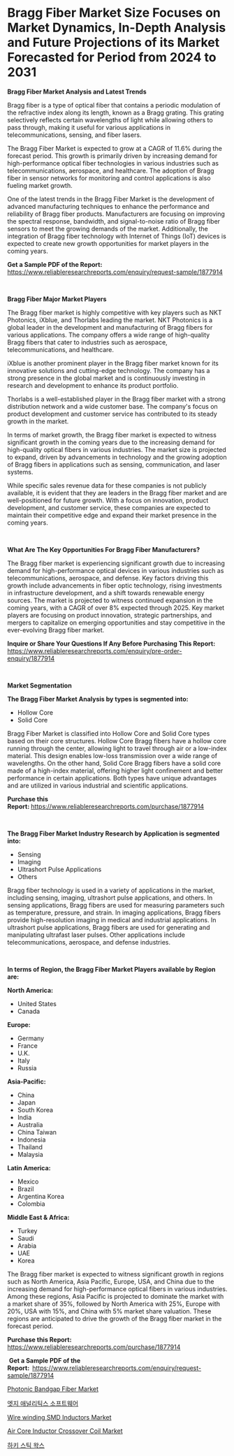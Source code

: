 <p><h1>Bragg Fiber Market Size Focuses on Market Dynamics, In-Depth Analysis and Future Projections of its Market Forecasted for Period from 2024 to 2031</h1></p><p><strong>Bragg Fiber Market Analysis and Latest Trends</strong></p>
<p><p>Bragg fiber is a type of optical fiber that contains a periodic modulation of the refractive index along its length, known as a Bragg grating. This grating selectively reflects certain wavelengths of light while allowing others to pass through, making it useful for various applications in telecommunications, sensing, and fiber lasers.</p><p>The Bragg Fiber Market is expected to grow at a CAGR of 11.6% during the forecast period. This growth is primarily driven by increasing demand for high-performance optical fiber technologies in various industries such as telecommunications, aerospace, and healthcare. The adoption of Bragg fiber in sensor networks for monitoring and control applications is also fueling market growth.</p><p>One of the latest trends in the Bragg Fiber Market is the development of advanced manufacturing techniques to enhance the performance and reliability of Bragg fiber products. Manufacturers are focusing on improving the spectral response, bandwidth, and signal-to-noise ratio of Bragg fiber sensors to meet the growing demands of the market. Additionally, the integration of Bragg fiber technology with Internet of Things (IoT) devices is expected to create new growth opportunities for market players in the coming years.</p></p>
<p><strong>Get a Sample PDF of the Report:&nbsp;</strong> <a href="https://www.reliableresearchreports.com/enquiry/request-sample/1877914">https://www.reliableresearchreports.com/enquiry/request-sample/1877914</a></p>
<p>&nbsp;</p>
<p><strong>Bragg Fiber Major Market Players</strong></p>
<p><p>The Bragg fiber market is highly competitive with key players such as NKT Photonics, iXblue, and Thorlabs leading the market. NKT Photonics is a global leader in the development and manufacturing of Bragg fibers for various applications. The company offers a wide range of high-quality Bragg fibers that cater to industries such as aerospace, telecommunications, and healthcare.</p><p>iXblue is another prominent player in the Bragg fiber market known for its innovative solutions and cutting-edge technology. The company has a strong presence in the global market and is continuously investing in research and development to enhance its product portfolio.</p><p>Thorlabs is a well-established player in the Bragg fiber market with a strong distribution network and a wide customer base. The company's focus on product development and customer service has contributed to its steady growth in the market.</p><p>In terms of market growth, the Bragg fiber market is expected to witness significant growth in the coming years due to the increasing demand for high-quality optical fibers in various industries. The market size is projected to expand, driven by advancements in technology and the growing adoption of Bragg fibers in applications such as sensing, communication, and laser systems.</p><p>While specific sales revenue data for these companies is not publicly available, it is evident that they are leaders in the Bragg fiber market and are well-positioned for future growth. With a focus on innovation, product development, and customer service, these companies are expected to maintain their competitive edge and expand their market presence in the coming years.</p></p>
<p>&nbsp;</p>
<p><strong>What Are The Key Opportunities For Bragg Fiber Manufacturers?</strong></p>
<p><p>The Bragg fiber market is experiencing significant growth due to increasing demand for high-performance optical devices in various industries such as telecommunications, aerospace, and defense. Key factors driving this growth include advancements in fiber optic technology, rising investments in infrastructure development, and a shift towards renewable energy sources. The market is projected to witness continued expansion in the coming years, with a CAGR of over 8% expected through 2025. Key market players are focusing on product innovation, strategic partnerships, and mergers to capitalize on emerging opportunities and stay competitive in the ever-evolving Bragg fiber market.</p></p>
<p><strong>Inquire or Share Your Questions If Any Before Purchasing This Report:</strong> <a href="https://www.reliableresearchreports.com/enquiry/pre-order-enquiry/1877914">https://www.reliableresearchreports.com/enquiry/pre-order-enquiry/1877914</a></p>
<p>&nbsp;</p>
<p><strong>Market Segmentation</strong></p>
<p><strong>The Bragg Fiber Market Analysis by types is segmented into:</strong></p>
<p><ul><li>Hollow Core</li><li>Solid Core</li></ul></p>
<p><p>Bragg Fiber Market is classified into Hollow Core and Solid Core types based on their core structures. Hollow Core Bragg fibers have a hollow core running through the center, allowing light to travel through air or a low-index material. This design enables low-loss transmission over a wide range of wavelengths. On the other hand, Solid Core Bragg fibers have a solid core made of a high-index material, offering higher light confinement and better performance in certain applications. Both types have unique advantages and are utilized in various industrial and scientific applications.</p></p>
<p><strong>Purchase this Report:&nbsp;</strong><a href="https://www.reliableresearchreports.com/purchase/1877914">https://www.reliableresearchreports.com/purchase/1877914</a></p>
<p>&nbsp;</p>
<p><strong>The Bragg Fiber Market Industry Research by Application is segmented into:</strong></p>
<p><ul><li>Sensing</li><li>Imaging</li><li>Ultrashort Pulse Applications</li><li>Others</li></ul></p>
<p><p>Bragg fiber technology is used in a variety of applications in the market, including sensing, imaging, ultrashort pulse applications, and others. In sensing applications, Bragg fibers are used for measuring parameters such as temperature, pressure, and strain. In imaging applications, Bragg fibers provide high-resolution imaging in medical and industrial applications. In ultrashort pulse applications, Bragg fibers are used for generating and manipulating ultrafast laser pulses. Other applications include telecommunications, aerospace, and defense industries.</p></p>
<p>&nbsp;</p>
<p><strong>In terms of Region, the Bragg Fiber Market Players available by Region are:</strong></p>
<p>
    <p> <strong> North America: </strong>
        <ul>
            <li>United States</li>
            <li>Canada</li>
        </ul>
        </p> 
    <p> <strong> Europe: </strong>
        <ul>
            <li>Germany</li>
            <li>France</li>
            <li>U.K.</li>
            <li>Italy</li>
            <li>Russia</li>
        </ul>
        </p> 
    <p> <strong> Asia-Pacific: </strong>
        <ul>
            <li>China</li>
            <li>Japan</li>
            <li>South Korea</li>
            <li>India</li>
            <li>Australia</li>
            <li>China Taiwan</li>
            <li>Indonesia</li>
            <li>Thailand</li>
            <li>Malaysia</li>
        </ul>
        </p> 
    <p> <strong> Latin America: </strong>
        <ul>
            <li>Mexico</li>
            <li>Brazil</li>
            <li>Argentina Korea</li>
            <li>Colombia</li>
        </ul>
        </p> 
    <p> <strong> Middle East & Africa: </strong>
        <ul>
            <li>Turkey</li>
            <li>Saudi</li>
            <li>Arabia</li>
            <li>UAE</li>
            <li>Korea</li>
        </ul>
    </p>
    </p>
<p><p>The Bragg fiber market is expected to witness significant growth in regions such as North America, Asia Pacific, Europe, USA, and China due to the increasing demand for high-performance optical fibers in various industries. Among these regions, Asia Pacific is projected to dominate the market with a market share of 35%, followed by North America with 25%, Europe with 20%, USA with 15%, and China with 5% market share valuation. These regions are anticipated to drive the growth of the Bragg fiber market in the forecast period.</p></p>
<p><strong>Purchase this Report: </strong><a href="https://www.reliableresearchreports.com/purchase/1877914">https://www.reliableresearchreports.com/purchase/1877914</a></p>
<p>&nbsp;<strong>Get a Sample PDF of the Report:&nbsp;&nbsp;</strong><a href="https://www.reliableresearchreports.com/enquiry/request-sample/1877914">https://www.reliableresearchreports.com/enquiry/request-sample/1877914</a></p>
<p><strong></strong></p>
<p><p><a href="https://github.com/Glendatilghmankmgz0rbhwpy/Market-Research-Report-List-1/blob/main/photonic-bandgap-fiber-market.md">Photonic Bandgap Fiber Market</a></p><p><a href="https://github.com/fernandotryO5lson96765/Market-Research-Report-List-1/blob/main/406479611210.md">엣지 애널리틱스 소프트웨어</a></p><p><a href="https://medium.com/@vrahul.reportprime/wire-winding-smd-inductors-market-size-reveals-the-best-marketing-channels-in-global-industry-d122c55a5610">Wire winding SMD Inductors Market</a></p><p><a href="https://github.com/dx0328/Market-Research-Report-List-2/blob/main/air-core-inductor-crossover-coil-market.md">Air Core Inductor Crossover Coil Market</a></p><p><a href="https://github.com/CliftonFisher9067/Market-Research-Report-List-1/blob/main/511571511209.md">하키 스틱 왁스</a></p></p>